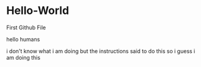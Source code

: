 # Hello-World
First Github File

hello humans

i don't know what i am doing but the instructions said to do this so i guess i am doing this 
